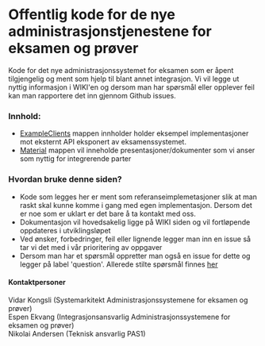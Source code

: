 # Offentlig kode for de nye administrasjonstjenestene for eksamen og prøver
Kode for det nye administrasjonssystemet for eksamen som er åpent tilgjengelig og ment som hjelp til blant annet integrasjon.
Vi vil legge ut nyttig informasjon i WIKI'en og dersom man har spørsmål eller opplever feil kan man rapportere det inn gjennom Github issues.

### Innhold:
- [ExampleClients](ExampleClients) mappen innholder holder eksempel implementasjoner mot eksternt API eksponert av eksamenssystemet.
- [Material](Material) mappen vil inneholde presentasjoner/dokumenter som vi anser som nyttig for integrerende parter

### Hvordan bruke denne siden?
- Kode som legges her er ment som referanseimplemetasjoner slik at man raskt skal kunne komme i gang med egen implementasjon. Dersom det er noe som er uklart er det bare å ta kontakt med oss.
- Dokumentasjon vil hovedsakelig ligge på WIKI siden og vil fortløpende oppdateres i utviklingsløpet
- Ved ønsker, forbedringer, feil eller lignende legger man inn en issue så tar vi det med i vår prioritering av oppgaver
- Dersom man har et spørsmål oppretter man også en issue for dette og legger på label 'question'. Allerede stilte spørsmål finnes [her](https://github.com/Utdanningsdirektoratet/PAS2-Public/issues?q=is%3Aquestion+is%3Aissue)

#### Kontaktpersoner
Vidar Kongsli (Systemarkitekt Administrasjonssystemene for eksamen og prøver)<br/>
Espen Ekvang (Integrasjonsansvarlig Administrasjonssystemene for eksamen og prøver) <br/>
Nikolai Andersen (Teknisk ansvarlig PAS1)

